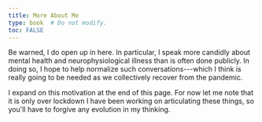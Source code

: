 ```yaml
---
title: More About Me
type: book  # Do not modify.
toc: FALSE
---
```


Be warned, I do open up in here. 
In particular, I speak more candidly about mental health and neurophysiological illness than is often done publicly.
In doing so, I hope to help normalize such conversations---which I think is really going to be needed as we collectively recover from the pandemic.

I expand on this motivation at the end of this page. For now let me note that it is only over lockdown I have 
been working on articulating these things, so you'll have to forgive any evolution in my thinking.